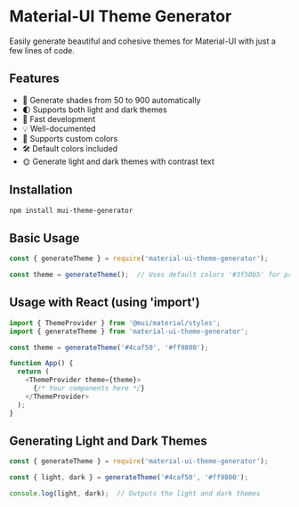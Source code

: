 # Material-UI Theme Generator

Easily generate beautiful and cohesive themes for Material-UI with just a few lines of code.

## Features
- 🎨 Generate shades from 50 to 900 automatically
- 🌓 Supports both light and dark themes
- 🚀 Fast development
- 💡 Well-documented
- 🌈 Supports custom colors
- 🛠️ Default colors included
- 🌞 Generate light and dark themes with contrast text

## Installation
```bash
npm install mui-theme-generator
```

## Basic Usage
```javascript
const { generateTheme } = require('material-ui-theme-generator');

const theme = generateTheme();  // Uses default colors '#3f50b5' for primary and '#f44336' for secondary
```

## Usage with React (using 'import')
```javascript
import { ThemeProvider } from '@mui/material/styles';
import { generateTheme } from 'material-ui-theme-generator';

const theme = generateTheme('#4caf50', '#ff9800');

function App() {
  return (
    <ThemeProvider theme={theme}>
      {/* Your components here */}
    </ThemeProvider>
  );
}
```

## Generating Light and Dark Themes
```javascript
const { generateTheme } = require('material-ui-theme-generator');

const { light, dark } = generateTheme('#4caf50', '#ff9800');

console.log(light, dark);  // Outputs the light and dark themes
```